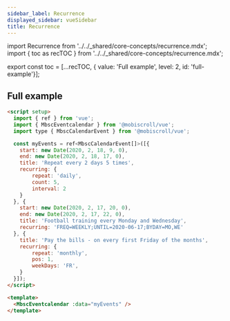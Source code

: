 ```yaml
---
sidebar_label: Recurrence
displayed_sidebar: vueSidebar
title: Recurrence
---
```


import Recurrence from '../../_shared/core-concepts/recurrence.mdx';
import { toc as recTOC } from '../../_shared/core-concepts/recurrence.mdx';

export const toc = [...recTOC, { value: 'Full example', level: 2, id: 'full-example'}];

<Recurrence />

<h2 id="full-example">Full example</h2>

```html title="Recurring events on the eventcalendar"
<script setup>
  import { ref } from 'vue';
  import { MbscEventcalendar } from '@mobiscroll/vue';
  import type { MbscCalendarEvent } from '@mobiscroll/vue';

  const myEvents = ref<MbscCalendarEvent[]>([{
    start: new Date(2020, 2, 18, 9, 0),
    end: new Date(2020, 2, 18, 17, 0),
    title: 'Repeat every 2 days 5 times',
    recurring: {
        repeat: 'daily',
        count: 5,
        interval: 2
    }
  }, {
    start: new Date(2020, 2, 17, 20, 0),
    end: new Date(2020, 2, 17, 22, 0),
    title: 'Football training every Monday and Wednesday',
    recurring: 'FREQ=WEEKLY;UNTIL=2020-06-17;BYDAY=MO,WE'
  }, {
    title: 'Pay the bills - on every first Friday of the months',
    recurring: {
        repeat: 'monthly',
        pos: 1,
        weekDays: 'FR',
    }
  }]);
</script>

<template>
  <MbscEventcalendar :data="myEvents" />
</template>
```